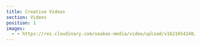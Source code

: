 ```yaml
---
title: Creative Videos
section: Videos
position: 1
images:
  - - https://res.cloudinary.com/seabas-media/video/upload/v1621654240/gallery/creative-videos/landing-video_dzax8m.mp4
---
```

